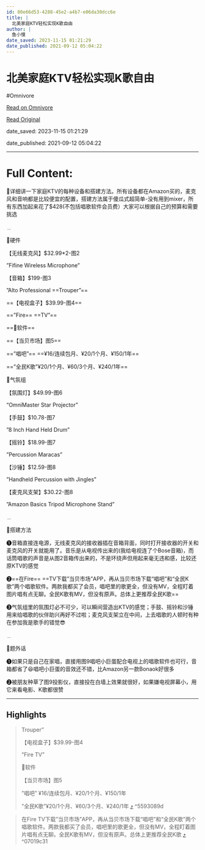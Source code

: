 ```yaml
---
id: 80e66d53-4288-45e2-a4b7-e06da30dcc6e
title: |
  北美家庭KTV轻松实现K歌自由
author: |
  鱼小慢
date_saved: 2023-11-15 01:21:29
date_published: 2021-09-12 05:04:22
---
```


# 北美家庭KTV轻松实现K歌自由
#Omnivore

[Read on Omnivore](https://omnivore.app/me/https-m-dealmoon-com-post-1466330-s-iphone-copylink-share-x-from-18bd1a43f61)

[Read Original](https://m.dealmoon.com/post/1466330?s=iphone_copylink_share&x_from_site=us)

date_saved: 2023-11-15 01:21:29

date_published: 2021-09-12 05:04:22

--- 

# Full Content: 

🎤详细讲一下家庭KTV的每种设备和搭建方法。所有设备都在Amazon买的，麦克风和音响都是比较便宜的配置，搭建方法属于傻瓜式超简单-没有用到mixer，所有东西加起来花了$428(不包括唱歌软件会员费）大家可以根据自己的预算和需要挑选

﹎

🎤硬件

【无线麦克风】$32.99\*2-图2

”Fifine Wireless Microphone”

【音箱】$199-图3

”Alto Professional ==Trouper”==

==【电视盒子】$39.99-图4==

==”Fire== ==TV”==

==🎤软件==

==【当贝市场】图5==

==”唱吧”== ==¥16/连续包月、¥20/1个月、¥150/1年==

==”全民K歌”¥20/1个月、¥60/3个月、¥240/1年==

🎤气氛组

【氛围灯】$49.99-图6

“OmniMaster Star Projector”

【手鼓】$10.78-图7

”8 Inch Hand Held Drum”

【摇铃】$18.99-图7

”Percussion Maracas”

【沙锤】$12.59-图8

”Handheld Percussion with Jingles”

【麦克风支架】$30.22-图8

”Amazon Basics Tripod Microphone Stand”

﹎

🎤搭建方法

❶音箱直接连电源，无线麦克风的接收器插在音箱背面，同时打开接收器的开关和麦克风的开关就能用了。音乐是从电视传出来的(我给电视连了个Bose音箱)，而话筒唱歌的声音是从图2音箱传出来的，不是环绕声但用起来毫无违和感，比较还原KTV的感觉

❷==在Fire== ==TV下载”当贝市场”APP，再从当贝市场下载“唱吧”和“全民K歌”两个唱歌软件。两款我都买了会员，唱吧里的歌更全，但没有MV，全程盯着图片唱有点无聊。全民K歌有MV，但没有原声。总体上更推荐全民K歌==

❸气氛组里的氛围灯必不可少，可以瞬间营造出KTV的感觉；手鼓、摇铃和沙锤用来给唱歌的伙伴助兴再好不过啦；麦克风支架立在中间，上去唱歌的人顿时有种在参加我是歌手的错觉😎

﹎

🎤题外话

❶如果只是自己在家唱，直接用图9唱吧小巨蛋配合电视上的唱歌软件也可行，音箱都省了😆唱吧小巨蛋的音效还不错，比Amazon另一款Bonaok好很多

❷被朋友种草了图9投影仪，直接投在白墙上效果就很好，如果嫌电视屏幕小，用它来看电影、K歌都很赞

---

## Highlights

> Trouper”
> 
> 【电视盒子】$39.99-图4
> 
> ”Fire TV”
> 
> 🎤软件
> 
> 【当贝市场】图5
> 
> ”唱吧” ¥16/连续包月、¥20/1个月、¥150/1年
> 
> ”全民K歌”¥20/1个月、¥60/3个月、¥240/1年 [⤴️](https://omnivore.app/me/https-m-dealmoon-com-post-1466330-s-iphone-copylink-share-x-from-18bd1a43f61#5593089d-545a-4312-ad3f-ed9c8cf6d7cd)  ^5593089d

> 在Fire TV下载”当贝市场”APP，再从当贝市场下载“唱吧”和“全民K歌”两个唱歌软件。两款我都买了会员，唱吧里的歌更全，但没有MV，全程盯着图片唱有点无聊。全民K歌有MV，但没有原声。总体上更推荐全民K歌 [⤴️](https://omnivore.app/me/https-m-dealmoon-com-post-1466330-s-iphone-copylink-share-x-from-18bd1a43f61#07019c31-4465-4105-ab6e-63fd9a903468)  ^07019c31

